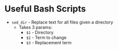 Useful Bash Scripts
===

* `sed_dir` - Replace text for all files given a directory
  * Takes 3 params:
    * `$1` - Directory
    * `$2` - Term to change
    * `$3` - Replacement term

